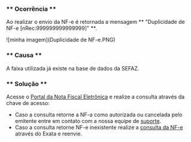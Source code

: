 ### ** Ocorrência ** ###
Ao realizar o envio da NF-e é retornada a mensagem ** "Duplicidade de NF-e [nRec:999999999999999]" **.

![minha imagem](Duplicidade de NF-e.PNG)

### ** Causa ** ###
A faixa utilizada já existe na base de dados da SEFAZ.

### ** Solução ** ###
Acesse o [Portal da Nota Fiscal Eletrônica](https://www.nfe.fazenda.gov.br/portal/consultaRecaptcha.aspx?tipoConsulta=resumo&tipoConteudo=7PhJ+gAVw2g=) e realize a consulta através da chave de acesso:

* Caso a consulta retorne a NF-a como autorizada ou cancelada pelo emitente entre em contato com a nossa equipe de [suporte](https://exatasoftware.com/suporte/).
* Caso a consulta retorne NF-e inexistente realize a [consulta da NF-e](https://exatasoftware.github.io/Consultar%20NF-e/) através do Exata e reenvie.